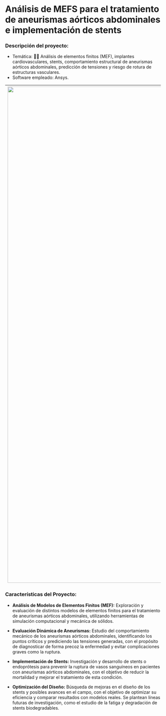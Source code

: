 # Análisis de MEFS para el tratamiento de aneurismas aórticos abdominales e implementación de stents 

### **Descripción del proyecto:**
  - Temática: 💓📐 Análisis de elementos finitos (MEF), implantes cardiovasculares, stents, comportamiento estructural de aneurismas aórticos abdominales, predicción de tensiones y riesgo de rotura de estructuras vasculares.
  - Software empleado: Ansys.

| <img src="https://user-images.githubusercontent.com/79250883/250957939-3abaa455-111f-4b49-b29b-eab8fab99a3b.png" alt="Biosensor Cutáneo" width="1600" height="auto"> | Análisis de MEFS y stents para el tratamiento de aneurismas aórticos abdominales. Investigación de modelos de elementos finitos y evaluación de resultados. Enfoque en la prevención de rupturas vasculares y futuras mejoras en el diseño y optimización de stents.|
|---|---|


### Características del Proyecto:

- **Análisis de Modelos de Elementos Finitos (MEF):** Exploración y evaluación de distintos modelos de elementos finitos para el tratamiento de aneurismas aórticos abdominales, utilizando herramientas de simulación computacional y mecánica de sólidos.

-  **Evaluación Dinámica de Aneurismas:** Estudio del comportamiento mecánico de los aneurismas aórticos abdominales, identificando los puntos críticos y prediciendo las tensiones generadas, con el propósito de diagnosticar de forma precoz la enfermedad y evitar complicaciones graves como la ruptura.
  
- **Implementación de Stents:** Investigación y desarrollo de stents o endoprótesis para prevenir la ruptura de vasos sanguíneos en pacientes con aneurismas aórticos abdominales, con el objetivo de reducir la mortalidad y mejorar el tratamiento de esta condición.

  
- **Optimización del Diseño:** Búsqueda de mejoras en el diseño de los stents y posibles avances en el campo, con el objetivo de optimizar su eficiencia y comparar resultados con modelos reales. Se plantean líneas futuras de investigación, como el estudio de la fatiga y degradación de stents biodegradables.

